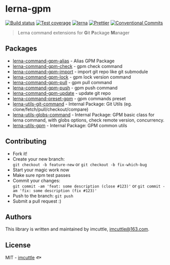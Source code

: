 # lerna-gpm

[![Build status](https://img.shields.io/github/workflow/status/imcuttle/lerna-gpm/Test/master?style=flat-square)](https://github.com/imcuttle/lerna-gpm/actions)
[![Test coverage](https://img.shields.io/codecov/c/github/imcuttle/lerna-gpm/master.svg?style=flat-square)](https://codecov.io/github/imcuttle/lerna-gpm?branch=master)
[![lerna](https://img.shields.io/badge/maintained%20with-lerna-cc00ff.svg?style=flat-square)](https://lernajs.io/)
[![Prettier](https://img.shields.io/badge/code_style-prettier-ff69b4.svg?style=flat-square)](https://prettier.io/)
[![Conventional Commits](https://img.shields.io/badge/Conventional%20Commits-1.0.0-yellow.svg?style=flat-square)](https://conventionalcommits.org)

> Lerna command extensions for **G**it **P**ackage **M**anager

## Packages

- [lerna-command-gpm-alias](packages/gpm-alias) - Alias GPM Package
- [lerna-command-gpm-check](packages/gpm-check) - gpm check command
- [lerna-command-gpm-import](packages/gpm-import) - import git repo like git submodule
- [lerna-command-gpm-lock](packages/gpm-lock) - gpm lock version command
- [lerna-command-gpm-pull](packages/gpm-pull) - gpm pull command
- [lerna-command-gpm-push](packages/gpm-push) - gpm push command
- [lerna-command-gpm-update](packages/gpm-update) - update git repo
- [lerna-command-preset-gpm](packages/preset-gpm) - gpm commands preset
- [lerna-utils-git-command](packages/git-command) - Internal Package: Git Utils (eg. clone/fetch/pull/checkout/compare)
- [lerna-utils-globs-command](packages/globs-command) - Internal Package: GPM basic class for lerna command, with globs options, check remote version, concurrency.
- [lerna-utils-gpm](packages/gpm) - Internal Package: GPM common utils

## Contributing

- Fork it!
- Create your new branch:\
  `git checkout -b feature-new` or `git checkout -b fix-which-bug`
- Start your magic work now
- Make sure npm test passes
- Commit your changes:\
  `git commit -am 'feat: some description (close #123)'` or `git commit -am 'fix: some description (fix #123)'`
- Push to the branch: `git push`
- Submit a pull request :)

## Authors

This library is written and maintained by imcuttle, <a href="mailto:imcuttle@163.com">imcuttle@163.com</a>.

## License

MIT - [imcuttle](https://github.com/imcuttle) 🐟
